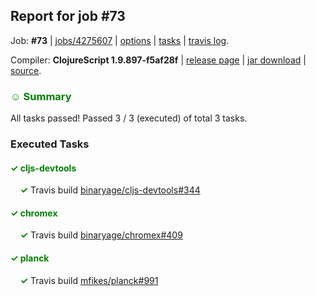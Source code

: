 ## Report for job #73

Job: **#73** | [jobs/4275607](https://github.com/cljs-oss/canary/commit/42756071ba8bba78673467137851f7e2fd71b2c1) | [options](options.edn) | [tasks](tasks.edn) | [travis log](https://travis-ci.org/cljs-oss/canary/builds/264813279).

Compiler: **ClojureScript 1.9.897-f5af28f** | [release page](https://github.com/cljs-oss/canary/releases/tag/r1.9.897-f5af28f) | [jar download](https://github.com/cljs-oss/canary/releases/download/r1.9.897-f5af28f/clojurescript-1.9.897-f5af28f.jar) | [source](https://github.com/clojure/clojurescript/commit/f5af28f814896d3a538cba717331b651a5ef9239).

### <b style='color:green'>☺ Summary</b>

All tasks passed! Passed 3 / 3 (executed) of total 3 tasks.

### Executed Tasks

#### <b style='color:green'>&#x2713; cljs-devtools</b>
&nbsp;&nbsp;&nbsp;&nbsp;<b style='color:green'>&#x2713;</b> Travis build [binaryage/cljs-devtools#344](https://travis-ci.org/binaryage/cljs-devtools/builds/264814836)<br>

#### <b style='color:green'>&#x2713; chromex</b>
&nbsp;&nbsp;&nbsp;&nbsp;<b style='color:green'>&#x2713;</b> Travis build [binaryage/chromex#409](https://travis-ci.org/binaryage/chromex/builds/264814834)<br>

#### <b style='color:green'>&#x2713; planck</b>
&nbsp;&nbsp;&nbsp;&nbsp;<b style='color:green'>&#x2713;</b> Travis build [mfikes/planck#991](https://travis-ci.org/mfikes/planck/builds/264814846)<br>